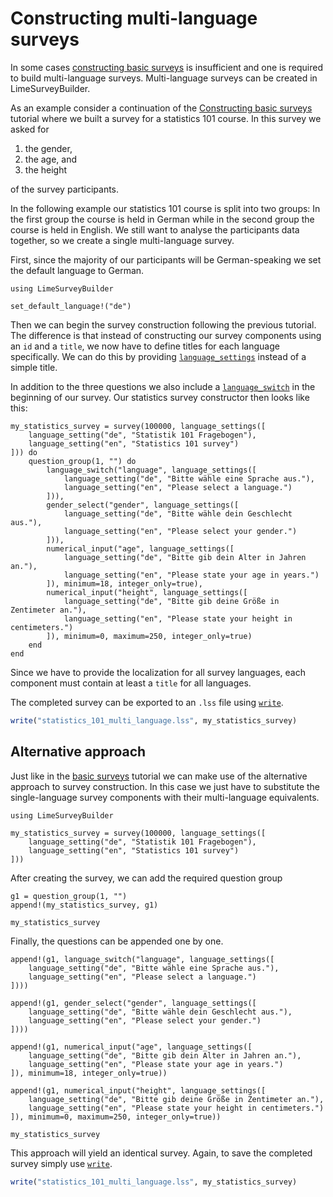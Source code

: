 # Constructing multi-language surveys

In some cases [constructing basic surveys](basic.md) is insufficient and one is required to build multi-language surveys. Multi-language surveys can be created in LimeSurveyBuilder.

As an example consider a continuation of the [Constructing basic surveys](basic.md) tutorial where we built a survey for a statistics 101 course. In this survey we asked for 

1. the gender, 
2. the age, and 
3. the height

of the survey participants.

In the following example our statistics 101 course is split into two groups: In the first group the course is held in German while in the second group the course is held in English. We still want to analyse the participants data together, so we create a single multi-language survey.

First, since the majority of our participants will be German-speaking we set the default language to German. 

```@example multi-language
using LimeSurveyBuilder 

set_default_language!("de")
```

Then we can begin the survey construction following the previous tutorial. 
The difference is that instead of constructing our survey components using an `id` and a `title`, we now have to define titles for each language specifically. 
We can do this by providing [`language_settings`](@ref) instead of a simple title.

In addition to the three questions we also include a [`language_switch`](@ref) in the beginning of our survey. Our statistics survey constructor then looks like this: 

```@example multi-language
my_statistics_survey = survey(100000, language_settings([
    language_setting("de", "Statistik 101 Fragebogen"),
    language_setting("en", "Statistics 101 survey")
])) do
    question_group(1, "") do
        language_switch("language", language_settings([
            language_setting("de", "Bitte wähle eine Sprache aus."),
            language_setting("en", "Please select a language.")
        ])),
        gender_select("gender", language_settings([
            language_setting("de", "Bitte wähle dein Geschlecht aus."),
            language_setting("en", "Please select your gender.")
        ])),
        numerical_input("age", language_settings([
            language_setting("de", "Bitte gib dein Alter in Jahren an."),
            language_setting("en", "Please state your age in years.")
        ]), minimum=18, integer_only=true),
        numerical_input("height", language_settings([
            language_setting("de", "Bitte gib deine Größe in Zentimeter an."),
            language_setting("en", "Please state your height in centimeters.")
        ]), minimum=0, maximum=250, integer_only=true)
    end
end
```

Since we have to provide the localization for all survey languages, each component must contain at least a `title` for all languages. 

The completed survey can be exported to an `.lss` file using [`write`](@ref).

```julia
write("statistics_101_multi_language.lss", my_statistics_survey)
```

## Alternative approach
Just like in the [basic surveys](basic.md) tutorial we can make use of the alternative approach to survey construction. In this case we just have to substitute the single-language survey components with their multi-language equivalents. 

```@example multi-language_bang
using LimeSurveyBuilder 

my_statistics_survey = survey(100000, language_settings([
    language_setting("de", "Statistik 101 Fragebogen"),
    language_setting("en", "Statistics 101 survey")
]))
```

After creating the survey, we can add the required question group

```@example multi-language_bang
g1 = question_group(1, "")
append!(my_statistics_survey, g1)

my_statistics_survey
```

Finally, the questions can be appended one by one.

```@example multi-language_bang
append!(g1, language_switch("language", language_settings([
    language_setting("de", "Bitte wähle eine Sprache aus."),
    language_setting("en", "Please select a language.")
])))

append!(g1, gender_select("gender", language_settings([
    language_setting("de", "Bitte wähle dein Geschlecht aus."),
    language_setting("en", "Please select your gender.")
])))
        
append!(g1, numerical_input("age", language_settings([
    language_setting("de", "Bitte gib dein Alter in Jahren an."),
    language_setting("en", "Please state your age in years.")
]), minimum=18, integer_only=true))

append!(g1, numerical_input("height", language_settings([
    language_setting("de", "Bitte gib deine Größe in Zentimeter an."),
    language_setting("en", "Please state your height in centimeters.")
]), minimum=0, maximum=250, integer_only=true))

my_statistics_survey
```

This approach will yield an identical survey. 
Again, to save the completed survey simply use [`write`](@ref).

```julia
write("statistics_101_multi_language.lss", my_statistics_survey)
```